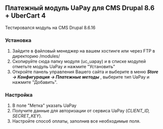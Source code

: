 ## Платежный модуль UaPay для CMS Drupal 8.6 + UberCart 4

Тестировался модуль на CMS Drupal 8.6.16

### Установка
1. Зайдите в  файловый менеджер на вашем хостинге или через FTP в директорию /modules/
2. Скопируйте сюда папку модуля (uc_uapay) и в списке модулей отметьте модуль UaPay и нажмите "Установить"
3. Откройте панель управления Вашего сайта и выберите в меню _**Store → Конфигурация → Платежные методы**_ , выберите тип UaPay и нажмите "Добавить".

### Настройка
1. В поле "Метка" указать UaPay
2. Получите данные для авторизации от сервиса UaPay (*CLIENT_ID, SECRET_KEY*).
3. Настройте способ оплаты, заполнив все необходимые поля.